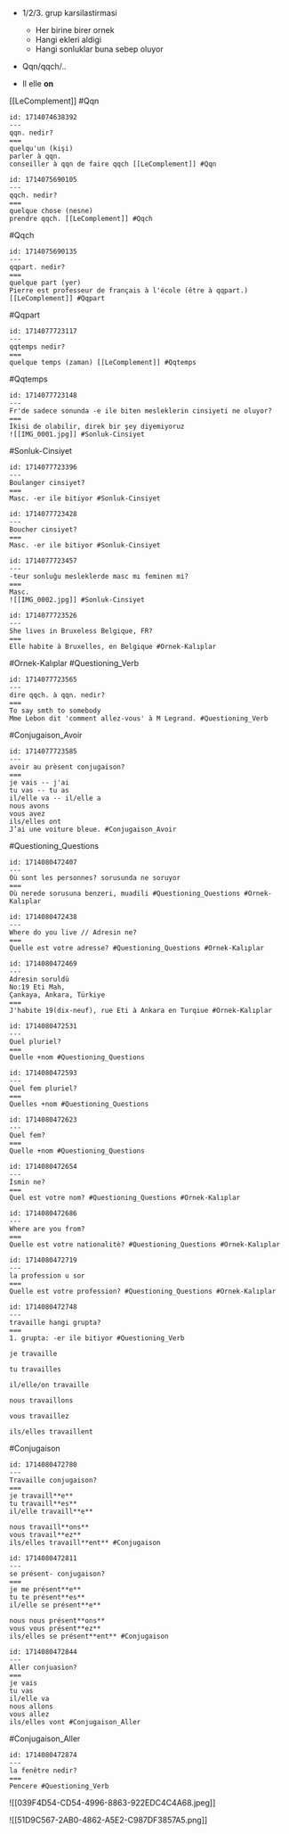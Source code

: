 - 1/2/3. grup karsilastirmasi 
	- Her birine birer ornek 
	- Hangi ekleri aldigi
	- Hangi sonluklar buna sebep oluyor

- Qqn/qqch/..

- Il elle **on**

[[LeComplement]] #Qqn
```anki
id: 1714074638392
---
qqn. nedir?
===
quelqu'un (kişi)
parler à qqn.
conseiller à qqn de faire qqch [[LeComplement]] #Qqn
```
```anki
id: 1714075690105
---
qqch. nedir?
===
quelque chose (nesne)
prendre qqch. [[LeComplement]] #Qqch
```
#Qqch
```anki
id: 1714075690135
---
qqpart. nedir?
===
quelque part (yer)
Pierre est professeur de français à l'école (être à qqpart.) [[LeComplement]] #Qqpart
```
#Qqpart
```anki
id: 1714077723117
---
qqtemps nedir?
===
quelque temps (zaman) [[LeComplement]] #Qqtemps
```
#Qqtemps
```anki
id: 1714077723148
---
Fr'de sadece sonunda -e ile biten mesleklerin cinsiyeti ne oluyor?
===
İkisi de olabilir, direk bir şey diyemiyoruz
![[IMG_0001.jpg]] #Sonluk-Cinsiyet
```
#Sonluk-Cinsiyet
```anki
id: 1714077723396
---
Boulanger cinsiyet?
===
Masc. -er ile bitiyor #Sonluk-Cinsiyet
```

```anki
id: 1714077723428
---
Boucher cinsiyet?
===
Masc. -er ile bitiyor #Sonluk-Cinsiyet
```

```anki
id: 1714077723457
---
-teur sonluğu mesleklerde masc mı feminen mi?
===
Masc.
![[IMG_0002.jpg]] #Sonluk-Cinsiyet
```

```anki
id: 1714077723526
---
She lives in Bruxeless Belgique, FR?
===
Elle habite à Bruxelles, en Belgique #Ornek-Kalıplar
```
#Ornek-Kalıplar #Questioning_Verb
```anki
id: 1714077723565
---
dire qqch. à qqn. nedir?
===
To say smth to somebody
Mme Lebon dit 'comment allez-vous' à M Legrand. #Questioning_Verb
```
#Conjugaison_Avoir
```anki
id: 1714077723585
---
avoir au prèsent conjugaison?
===
je vais -- j'ai
tu vas -- tu as
il/elle va -- il/elle a
nous avons
vous avez
ils/elles ont
J’ai une voiture bleue. #Conjugaison_Avoir
```

#Questioning_Questions
```anki
id: 1714080472407
---
Où sont les personnes? sorusunda ne soruyor
===
Où nerede sorusuna benzeri, muadili #Questioning_Questions #Ornek-Kalıplar
```
```anki
id: 1714080472438
---
Where do you live // Adresin ne?
===
Quelle est votre adresse? #Questioning_Questions #Ornek-Kalıplar
```

```anki
id: 1714080472469
---
Adresin soruldü
No:19 Eti Mah,
Çankaya, Ankara, Türkiye
===
J'habite 19(dix-neuf), rue Eti à Ankara en Turqiue #Ornek-Kalıplar 
```

```anki
id: 1714080472531
---
Quel pluriel?
===
Quelle +nom #Questioning_Questions 
```

```anki
id: 1714080472593
---
Quel fem pluriel?
===
Quelles +nom #Questioning_Questions 
```

```anki
id: 1714080472623
---
Quel fem?
===
Quelle +nom #Questioning_Questions 
```

```anki
id: 1714080472654
---
İsmin ne?
===
Quel est votre nom? #Questioning_Questions #Ornek-Kalıplar   
```

```anki
id: 1714080472686
---
Where are you from?
===
Quelle est votre nationalitè? #Questioning_Questions #Ornek-Kalıplar   
```

```anki
id: 1714080472719
---
la profession u sor
===
Quelle est votre profession? #Questioning_Questions #Ornek-Kalıplar   
```

```anki
id: 1714080472748
---
travaille hangi grupta?
===
1. grupta: -er ile bitiyor #Questioning_Verb 

je travaille

tu travailles

il/elle/on travaille

nous travaillons

vous travaillez

ils/elles travaillent
```
#Conjugaison
```anki
id: 1714080472780
---
Travaille conjugaison?
===
je travaill**e**
tu travaill**es**
il/elle travaill**e**

nous travaill**ons**
vous travail**ez**
ils/elles travaill**ent** #Conjugaison
```

```anki
id: 1714080472811
---
se présent- conjugaison?
===
je me présent**e**
tu te présent**es**
il/elle se présent**e**

nous nous présent**ons**
vous vous présent**ez**
ils/elles se présent**ent** #Conjugaison 
```

```anki
id: 1714080472844
---
Aller conjuasion?
===
je vais
tu vas
il/elle va
nous allons
vous allez
ils/elles vont #Conjugaison_Aller
```
#Conjugaison_Aller
```anki
id: 1714080472874
---
la fenêtre nedir?
===
Pencere #Questioning_Verb 
```


![[039F4D54-CD54-4996-8863-922EDC4C4A68.jpeg]]


![[51D9C567-2AB0-4862-A5E2-C987DF3857A5.png]]
















